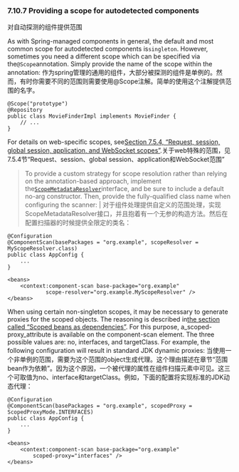 ### 7.10.7 Providing a scope for autodetected components
对自动探测的组件提供范围

As with Spring-managed components in general, the default and most common scope for autodetected components is`singleton`. However, sometimes you need a different scope which can be specified via the`@Scope`annotation. Simply provide the name of the scope within the annotation:
作为spring管理的通用的组件，大部分被探测的组件是单例的。然而，有时你需要不同的范围则需要使用@Scope注解。简单的使用这个注解提供范围的名字。

```
@Scope("prototype")
@Repository
public class MovieFinderImpl implements MovieFinder {
    // ...
}
```

For details on web-specific scopes, see[Section 7.5.4, “Request, session, global session, application, and WebSocket scopes”](https://docs.spring.io/spring/docs/current/spring-framework-reference/htmlsingle/#beans-factory-scopes-other).关于web特殊的范围，见7.5.4节“Request、session、global session、application和WebSocket范围”

> To provide a custom strategy for scope resolution rather than relying on the annotation-based approach, implement the[`ScopeMetadataResolver`](http://docs.spring.io/spring-framework/docs/4.3.11.RELEASE/javadoc-api/org/springframework/context/annotation/ScopeMetadataResolver.html)interface, and be sure to include a default no-arg constructor. Then, provide the fully-qualified class name when configuring the scanner: |
对于组件处理提供自定义的范围处理，实现ScopeMetadataResolver接口，并且抱着有一个无参的构造方法。然后在配置扫描器的时候提供全限定的类名：

```
@Configuration
@ComponentScan(basePackages = "org.example", scopeResolver = MyScopeResolver.class)
public class AppConfig {
    ...
}
```

```
<beans>
    <context:component-scan base-package="org.example"
            scope-resolver="org.example.MyScopeResolver" />
</beans>
```

When using certain non-singleton scopes, it may be necessary to generate proxies for the scoped objects. The reasoning is described in[the section called “Scoped beans as dependencies”](https://docs.spring.io/spring/docs/current/spring-framework-reference/htmlsingle/#beans-factory-scopes-other-injection). For this purpose, a_scoped-proxy_attribute is available on the component-scan element. The three possible values are: no, interfaces, and targetClass. For example, the following configuration will result in standard JDK dynamic proxies:
当使用一个非单例的范围，需要为这个范围的object生成代理。这个理由描述在章节“范围bean作为依赖”。因为这个原因，一个被代理的属性在组件扫描元素中可见。这三个可取值为no、interface和targetClass。例如，下面的配置将实现标准的JDK动态代理：

```
@Configuration
@ComponentScan(basePackages = "org.example", scopedProxy = ScopedProxyMode.INTERFACES)
public class AppConfig {
    ...
}
```

```
<beans>
    <context:component-scan base-package="org.example"
        scoped-proxy="interfaces" />
</beans>
```



